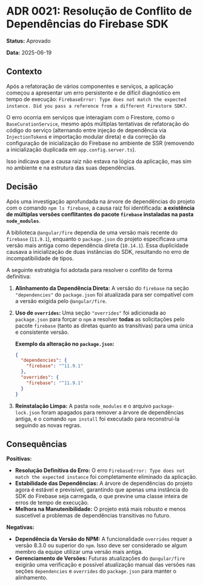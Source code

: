 # ADR 0021: Resolução de Conflito de Dependências do Firebase SDK

**Status:** Aprovado

**Data:** 2025-06-19

## Contexto

Após a refatoração de vários componentes e serviços, a aplicação começou a apresentar um erro persistente e de difícil diagnóstico em tempo de execução: `FirebaseError: Type does not match the expected instance. Did you pass a reference from a different Firestore SDK?`.

O erro ocorria em serviços que interagiam com o Firestore, como o `BaseCurationService`, mesmo após múltiplas tentativas de refatoração do código do serviço (alternando entre injeção de dependência via `InjectionToken`s e importação modular direta) e da correção da configuração de inicialização do Firebase no ambiente de SSR (removendo a inicialização duplicada em `app.config.server.ts`).

Isso indicava que a causa raiz não estava na lógica da aplicação, mas sim no ambiente e na estrutura das suas dependências.

## Decisão

Após uma investigação aprofundada na árvore de dependências do projeto com o comando `npm ls firebase`, a causa raiz foi identificada: **a existência de múltiplas versões conflitantes do pacote `firebase` instaladas na pasta `node_modules`**.

A biblioteca `@angular/fire` dependia de uma versão mais recente do `firebase` (`11.9.1`), enquanto o `package.json` do projeto especificava uma versão mais antiga como dependência direta (`10.14.1`). Essa duplicidade causava a inicialização de duas instâncias do SDK, resultando no erro de incompatibilidade de tipos.

A seguinte estratégia foi adotada para resolver o conflito de forma definitiva:

1.  **Alinhamento da Dependência Direta:** A versão do `firebase` na seção `"dependencies"` do `package.json` foi atualizada para ser compatível com a versão exigida pelo `@angular/fire`.

2.  **Uso de `overrides`:** Uma seção `"overrides"` foi adicionada ao `package.json` para forçar o `npm` a resolver **todas** as solicitações pelo pacote `firebase` (tanto as diretas quanto as transitivas) para uma única e consistente versão.

    **Exemplo da alteração no `package.json`:**
    ```json
    {
      "dependencies": {
        "firebase": "^11.9.1" 
      },
      "overrides": {
        "firebase": "^11.9.1"
      }
    }
    ```

3.  **Reinstalação Limpa:** A pasta `node_modules` e o arquivo `package-lock.json` foram apagados para remover a árvore de dependências antiga, e o comando `npm install` foi executado para reconstruí-la seguindo as novas regras.

## Consequências

**Positivas:**
* **Resolução Definitiva do Erro:** O erro `FirebaseError: Type does not match the expected instance` foi completamente eliminado da aplicação.
* **Estabilidade das Dependências:** A árvore de dependências do projeto agora é estável e previsível, garantindo que apenas uma instância do SDK do Firebase seja carregada, o que previne uma classe inteira de erros de tempo de execução.
* **Melhora na Manutenibilidade:** O projeto está mais robusto e menos suscetível a problemas de dependências transitivas no futuro.

**Negativas:**
* **Dependência da Versão do NPM:** A funcionalidade `overrides` requer a versão 8.3.0 ou superior do `npm`. Isso deve ser considerado se algum membro da equipe utilizar uma versão mais antiga.
* **Gerenciamento de Versões:** Futuras atualizações do `@angular/fire` exigirão uma verificação e possível atualização manual das versões nas seções `dependencies` e `overrides` do `package.json` para manter o alinhamento.
